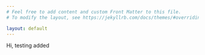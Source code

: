```yaml
---
# Feel free to add content and custom Front Matter to this file.
# To modify the layout, see https://jekyllrb.com/docs/themes/#overriding-theme-defaults

layout: default
---
```


<!-- <img title="a title" alt="Alt text" src="images/headshot.jpg" width="400" height="400"> -->
Hi, testing added

